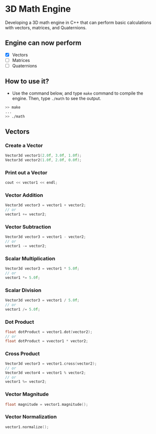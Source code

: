 # 3D Math Engine

Developing a 3D math engine in C++ that can perform basic calculations with vectors, matrices, and Quaternions.

## Engine can now perform
- [x] Vectors
- [ ] Matrices
- [ ] Quaternions

## How to use it?

- Use the command below, and type ```make``` command to compile the engine. Then, type ```./math``` to see the output.
```bash
>> make
...
>> ./math
```

## Vectors

### Create a Vector
```c++
Vector3d vector1(2.0f, 3.0f, 1.0f);
Vector3d vector2(1.0f, 2.0f, 0.0f);
```

### Print out a Vector
```c++
cout << vector1 << endl;
```

### Vector Addition
```c++
Vector3d vector3 = vector1 + vector2;
// or
vector1 += vector2;
```

### Vector Subtraction
```c++
Vector3d vector3 = vector1 - vector2;
// or
vector1 -= vector2;
```

### Scalar Multiplication
```c++
Vector3d vector3 = vector1 * 5.0f;
// or
vector1 *= 5.0f;
```

### Scalar Division
```c++
Vector3d vector3 = vector1 / 5.0f;
// or
vector1 /= 5.0f;
```

### Dot Product
```c++
float dotProduct = vector1.dot(vector2);
// or
float dotProduct = vvector1 * vector2;
```

### Cross Product
```c++
Vector3d vector3 = vector1.cross(vector2);
// or
Vector3d vector4 = vector1 % vector2;
// or
vector1 %= vector2;
```

### Vector Magnitude
```c++
float magnitude = vector1.magnitude();
```

### Vector Normalization
```c++
vector1.normalize();
```